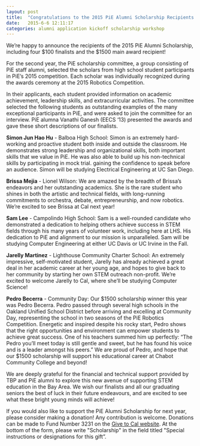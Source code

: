 ```yaml
---
layout: post
title:  "Congratulations to the 2015 PiE Alumni Scholarship Recipients!"
date:   2015-6-6 12:11:17
categories: alumni application kickoff scholarship workshop
---
```

We’re happy to announce the recipients of the 2015 PiE Alumni Scholarship, including four $100 finalists and the $1500 main award recipient! 

For the second year, the PiE scholarship committee, a group consisting of PiE staff alumni, selected the scholars from high school student participants in PiE’s 2015 competition. Each scholar was individually recognized during the awards ceremony at the 2015 Robotics Competition.
 

In their applicants, each student provided information on academic achievement, leadership skills, and extracurricular activities. The committee selected the following students as outstanding examples of the many exceptional participants in PiE, and were asked to join the committee for an interview. PiE alumna Vanathi Ganesh (EECS ‘13) presented the awards and gave these short descriptions of our finalists.
 

**Simon Jun Hao Hu** - Balboa High School:
Simon is an extremely hard-working and proactive student both inside and outside the classroom. He demonstrates strong leadership and organizational skills, both important skills that we value in PiE. He was also able to build up his non-technical skills by participating in mock trial. gaining the confidence to speak before an audience. Simon will be studying Electrical Engineering at UC San Diego.
 

**Brissa Mejia** - Lionel Wilson:
We are amazed by the breadth of Brissa’s endeavors and her outstanding academics. She is the rare student who shines in both the artistic and technical fields, with long-running commitments to orchestra, debate, entrepreneurship, and now robotics. We’re excited to see Brissa at Cal next year!
 

**Sam Lee** - Campolindo High School:
Sam is a well-rounded candidate who demonstrated a dedication to helping others achieve success in STEM fields through his many years of volunteer work, including here at LHS. His dedication to PiE and alignment to our mission is unparalleled. Sam will be studying Computer Engineering at either UC Davis or UC Irvine in the Fall.
 

**Jarelly Martinez** - Lighthouse Community Charter School:
An extremely impressive, self-motivated student, Jarelly has already achieved a great deal in her academic career at her young age, and hopes to give back to her community by starting her own STEM outreach non-profit. We’re excited to welcome Jarelly to Cal, where she’ll be studying Computer Science!
 

**Pedro Becerra** - Community Day:
Our $1500 scholarship winner this year was Pedro Becerra. Pedro passed through several high schools in the Oakland Unified School District before arriving and excelling at Community Day, representing the school in two seasons of the PiE Robotics Competition. Energetic and inspired despite his rocky start, Pedro shows that the right opportunities and environment can empower students to achieve great success. One of his teachers summed him up perfectly: “The Pedro you’ll meet today is still gentle and sweet, but he has found his voice and is a leader amongst his peers.” We are proud of Pedro, and hope that our $1500 scholarship will support his educational career at Chabot Community College and beyond!
 

We are deeply grateful for the financial and technical support provided by TBP and PiE alumni to explore this new avenue of supporting STEM education in the Bay Area. We wish our finalists and all our graduating seniors the best of luck in their future endeavours, and are excited to see what these bright young minds will achieve!

If you would also like to support the PiE Alumni Scholarship for next year, please consider making a donation! Any contribution is welcome. Donations can be made to Fund Number 3231 on the 
[Give to Cal website](https://give.berkeley.edu/egiving/index.cfm?Fund=FN3231000). At the bottom of the form, please write "Scholarship" in the field titled "Special instructions or designations for this gift”.
